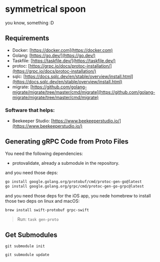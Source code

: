 # symmetrical spoon

you know, something :D

## Requirements

- Docker: [https://docker.com](https://docker.com)
- Golang: [https://go.dev/](https://go.dev/)
- Taskfile: [https://taskfile.dev/](https://taskfile.dev/)
- protoc: [https://grpc.io/docs/protoc-installation/](https://grpc.io/docs/protoc-installation/)
- sqlc: [https://docs.sqlc.dev/en/stable/overview/install.html](https://docs.sqlc.dev/en/stable/overview/install.html)
- migrate: [https://github.com/golang-migrate/migrate/tree/master/cmd/migrate](https://github.com/golang-migrate/migrate/tree/master/cmd/migrate)

### Software that helps:

- Beekeeper Studio: [https://www.beekeeperstudio.io/](https://www.beekeeperstudio.io/)

## Generating gRPC Code from Proto Files

You need the following dependencies:

- protovalidate, already a submodule in the repository.

and you need those deps:

```bash
go install google.golang.org/protobuf/cmd/protoc-gen-go@latest
go install google.golang.org/grpc/cmd/protoc-gen-go-grpc@latest
```

and you need those deps for the iOS app, you nede homebrew to install those two deps on linux and macOS:

```bash
brew install swift-protobuf grpc-swift
```

> Run: `task gen-proto`

## Get Submodules

```
git submodule init
```

```
git submodule update
```
